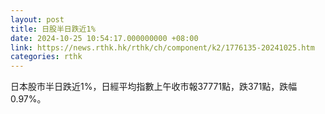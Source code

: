 ```yaml
---
layout: post
title: 日股半日跌近1%
date: 2024-10-25 10:54:17.000000000 +08:00
link: https://news.rthk.hk/rthk/ch/component/k2/1776135-20241025.htm
categories: rthk
---
```


日本股市半日跌近1%，日經平均指數上午收市報37771點，跌371點，跌幅0.97%。
